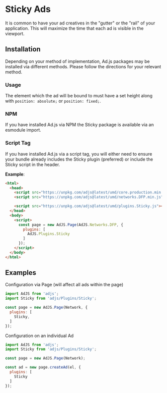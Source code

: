 # Sticky Ads
It is common to have your ad creatives in the "gutter" or the "rail" of your application.
This will maximize the time that each ad is visible in the viewport.

## Installation
Depending on your method of implementation, Ad.js packages may be installed via different methods.
Please follow the directions for your relevant method.

### Usage
The element which the ad will be bound to must have a set height along with `position: absolute;` or `position: fixed;`.

### NPM
If you have installed Ad.js via NPM the Sticky package is available via an esmodule import.

### Script Tag
If you have installed Ad.js via a script tag, you will either need to ensure your bundle already
includes the Sticky plugin (preferred) or include the Sticky script in the header.

__Example__:
```html
<html>
  <head>
    <script src="https://unpkg.com/adjs@latest/umd/core.production.min.js"></script>
    <script src="https://unpkg.com/adjs@latest/umd/networks.DFP.min.js"></script>

    <script src="https://unpkg.com/adjs@latest/umd/plugins.Sticky.js"></script>
  </head>
  <body>
    <script>
      const page = new AdJS.Page(AdJS.Networks.DFP, {
        plugins: [
          AdJS.Plugins.Sticky
        ]
      });
    </script>
  </body>
</html>
```

<!-- ## Options -->

## Examples

Configuration via Page (will affect all ads within the page)
```js
import AdJS from 'adjs';
import Sticky from 'adjs/Plugins/Sticky';

const page = new AdJS.Page(Network, {
  plugins: [
    Sticky,
  ]
});
```

Configuration on an individual Ad
```js
import AdJS from 'adjs';
import Sticky from 'adjs/Plugins/Sticky';

const page = new AdJS.Page(Network);

const ad = new page.createAd(el, {
  plugins: [
    Sticky
  ]
});
```
